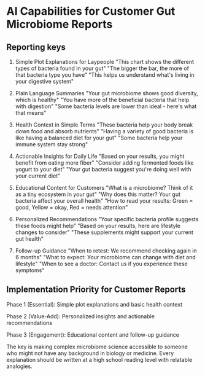 # AI Capabilities for Customer Gut Microbiome Reports

## Reporting keys

1. Simple Plot Explanations for Laypeople
"This chart shows the different types of bacteria found in your gut"
"The bigger the bar, the more of that bacteria type you have"
"This helps us understand what's living in your digestive system"

2. Plain Language Summaries
"Your gut microbiome shows good diversity, which is healthy"
"You have more of the beneficial bacteria that help with digestion"
"Some bacteria levels are lower than ideal - here's what that means"

3. Health Context in Simple Terms
"These bacteria help your body break down food and absorb nutrients"
"Having a variety of good bacteria is like having a balanced diet for your gut"
"Some bacteria help your immune system stay strong"

4. Actionable Insights for Daily Life
"Based on your results, you might benefit from eating more fiber"
"Consider adding fermented foods like yogurt to your diet"
"Your gut bacteria suggest you're doing well with your current diet"

5. Educational Content for Customers
"What is a microbiome? Think of it as a tiny ecosystem in your gut"
"Why does this matter? Your gut bacteria affect your overall health"
"How to read your results: Green = good, Yellow = okay, Red = needs attention"

6. Personalized Recommendations
"Your specific bacteria profile suggests these foods might help"
"Based on your results, here are lifestyle changes to consider"
"These supplements might support your current gut health"

7. Follow-up Guidance
"When to retest: We recommend checking again in 6 months"
"What to expect: Your microbiome can change with diet and lifestyle"
"When to see a doctor: Contact us if you experience these symptoms"

## Implementation Priority for Customer Reports

Phase 1 (Essential): Simple plot explanations and basic health context

Phase 2 (Value-Add): Personalized insights and actionable recommendations

Phase 3 (Engagement): Educational content and follow-up guidance

The key is making complex microbiome science accessible to someone who might not have any background in biology or medicine. Every explanation should be written at a high school reading level with relatable analogies.
